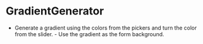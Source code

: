 # GradientGenerator
- Generate a gradient using the colors from the pickers and turn the color from the slider.  - Use the gradient as the form background.
